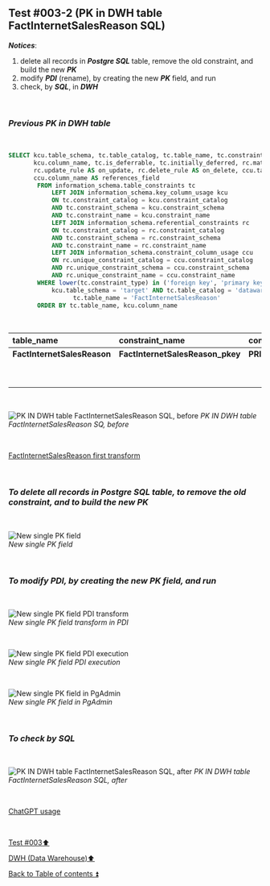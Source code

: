 ## Test #003-2 (PK in DWH table FactInternetSalesReason SQL)  

**_Notices_**:  

1. delete all records in **_Postgre SQL_** table, remove the old constraint, and build the new **_PK_**   
2. modify **_PDI_** (rename), by creating the new **_PK_** field, and run  
3. check, by **_SQL_**, in **_DWH_**  

<p><br></p>

### **_Previous PK in DWH table_**  

<p><br></p> 

````SQL
SELECT kcu.table_schema, tc.table_catalog, tc.table_name, tc.constraint_name, tc.constraint_type, 
	   kcu.column_name, tc.is_deferrable, tc.initially_deferred, rc.match_option AS match_type, 
	   rc.update_rule AS on_update, rc.delete_rule AS on_delete, ccu.table_name AS references_table,
	   ccu.column_name AS references_field
		FROM information_schema.table_constraints tc
			LEFT JOIN information_schema.key_column_usage kcu
			ON tc.constraint_catalog = kcu.constraint_catalog
			AND tc.constraint_schema = kcu.constraint_schema
			AND tc.constraint_name = kcu.constraint_name
			LEFT JOIN information_schema.referential_constraints rc
			ON tc.constraint_catalog = rc.constraint_catalog
			AND tc.constraint_schema = rc.constraint_schema
			AND tc.constraint_name = rc.constraint_name
			LEFT JOIN information_schema.constraint_column_usage ccu
			ON rc.unique_constraint_catalog = ccu.constraint_catalog
			AND rc.unique_constraint_schema = ccu.constraint_schema
			AND rc.unique_constraint_name = ccu.constraint_name
		WHERE lower(tc.constraint_type) in ('foreign key', 'primary key') AND
			kcu.table_schema = 'target' AND tc.table_catalog = 'datawarehouse' AND tc.table_name<> 'Metadata' AND
                  tc.table_name = 'FactInternetSalesReason'
		ORDER BY tc.table_name, kcu.column_name
````

<p><br></p>

| table_name                    | constraint_name                  | constraint_type   | column_name           | new PK                        |
| :---------------------------- | :------------------------------- | :---------------- | :-------------------- | :---------------------------- |
| **FactInternetSalesReason**   | **FactInternetSalesReason_pkey** | **PRIMARY KEY**   | SalesOrderLineNumber  | **FactInternetSalesReasonPK** |
|                               |                                  |                   | SalesOrderNumber      |                               |
|                               |                                  |                   | SalesReasonKey        |                               |

<p><br></p>

![PK IN DWH table FactInternetSalesReason SQL, before](https://i.imgur.com/ZzyWxmM.png)
_PK IN DWH table FactInternetSalesReason SQ, before_  

<p><br></p>

[FactInternetSalesReason first transform](../dbo.FactInternetSalesReason.md)

<p><br></p>

### **_To delete all records in Postgre SQL table, to remove the old constraint, and to build the new PK_**

<p><br></p>

![New single PK field](https://i.imgur.com/3vai5pu.png)  
_New single PK field_  

<p><br></p>

### **_To modify PDI, by creating the new PK field, and run_**

<p><br></p>

![New single PK field PDI transform](https://i.imgur.com/IH2TX4I.png)  
_New single PK field transform in PDI_  

<p><br></p>

![New single PK field PDI execution](https://i.imgur.com/oo9DHFR.png)  
_New single PK field PDI execution_  

<p><br></p>

![New single PK field in PgAdmin](https://i.imgur.com/adGkKsd.png)  
_New single PK field in PgAdmin_  

<p><br></p>

### **_To check by SQL_**

<p><br></p>

![PK IN DWH table FactInternetSalesReason SQL, after](https://i.imgur.com/xfmgI6u.png)
_PK IN DWH table FactInternetSalesReason SQL, after_  

<p><br></p> 

[ChatGPT usage](../../CHATGPT_USAGE.md)  

<p><br></p>

[Test #003:arrow_up:](t003.md)  

[DWH (Data Warehouse):arrow_up:](../dwh.md)  

[Back to Table of contents :arrow_double_up:](../../README.md)   
